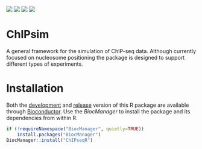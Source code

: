 ![](http://bioconductor.org/shields/availability/devel/ChIPsim.svg)
![](http://bioconductor.org/shields/build/devel/bioc/ChIPsim.svg)
![](http://bioconductor.org/shields/years-in-bioc/ChIPsim.svg)
![](http://bioconductor.org/shields/downloads/ChIPsim.svg)

# ChIPsim
A general framework for the simulation of ChIP-seq data. Although currently focused on nucleosome positioning 
the package is designed to support different types of experiments.

#  Installation
Both the [development](http://bioconductor.org/packages/devel/bioc/html/ChIPseqR.html) and 
[release](http://bioconductor.org/packages/release/bioc/html/ChIPseqR.html) version of this R package
are available through [Bioconductor](http://bioconductor.org/). Use the *BiocManager* to install the
package and its dependencies from within R.

```r
if (!requireNamespace("BiocManager", quietly=TRUE))
    install.packages("BiocManager")
BiocManager::install("ChIPseqR")
```
